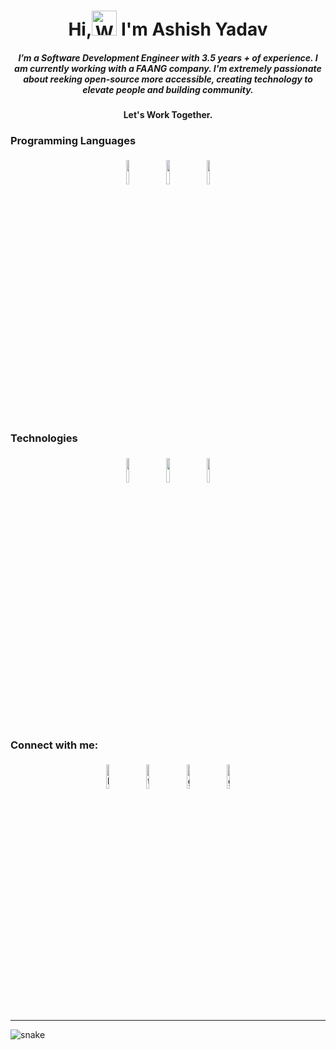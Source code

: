 [comment]: <> (<div><div><a href="https://github.com/ashyads/ashyads/raw/master/Ashish_Resume.pdf">)

[comment]: <> (<img  width="30%" src="/Users/ashyads/practice/ashyads/static/resume4.gif" alt="resume gif" >)

[comment]: <> (</a></div>)

[comment]: <> (<div>)

[comment]: <> (<a href="https://github.com/ashyads/ashyads/raw/master/Ashish_Resume.pdf">)

[comment]: <> (<img  width="100 px" src="/Users/ashyads/practice/ashyads/static/143-1432236_contacts-us-mail-mail-gif-us-mail-gifs.png" alt="resume gif" >)

[comment]: <> (</a>)

[comment]: <> (</div>)

[comment]: <> (</div>)

<h1 align="center">Hi,<img src="https://emoji.gg/assets/emoji/wavegif_1860.gif" alt="Waving hand animated gif" height="40" width="40" /> I'm Ashish Yadav</h1>
	 
<h5 align="center">
I’m a Software Development Engineer with 3.5 years + of experience. I am currently working with a FAANG company. I'm extremely passionate about reeking open-source more accessible, creating technology to elevate people and building community.</h5> 

<h4 align="center">Let's Work Together.</h4>

[comment]: <> (<p align="center">)

[comment]: <> (<img width="30%" style="padding:5px" src="/Users/ashyads/practice/ashyads/static/2187c071614535.5bcb5cb2a4495.gif"/>)

[comment]: <> (</p>)

[comment]: <> (<li>)

[comment]: <> (<ol>I am a LEARNER | DEVELOPER | WANDERER</ol>)

[comment]: <> (<ol>Software Developer at a FAANG company. </ol>)

[comment]: <> (Machine Learning Developer)

[comment]: <> (Currently practicing Deep Learning.)

[comment]: <> (Willing to contribute more and more in Open Source Projects)

[comment]: <> (</li>)

[comment]: <> (<br><br>)

[comment]: <> (<hr>)

<h3 align="Left">Programming Languages</h3>

<p align="center">
	<img width="10%" style="padding:5px" src="https://img.icons8.com/color/144/000000/python.png"/>
    <img width="10%" style="padding:5px" src="https://img.icons8.com/color/144/000000/java-coffee-cup-logo.png"/>	
    <img width="10%" style="padding:5px" src="https://img.icons8.com/color/144/000000/javascript.png"/>
<br><br>

[comment]: <> (<hr>)

<h3 align="Left">Technologies</h3>

<p align="center">
    <img width="10%" style="padding:5px" src="https://img.icons8.com/color/144/000000/django.png"/>
    <img width="10%" style="padding:5px" src="https://img.icons8.com/color/144/000000/spring-logo.png"/>
    <img width="10%" style="padding:5px" src="https://img.icons8.com/officexs/144/000000/react.png"/>

</p>
<br>

[comment]: <> (<hr>)

<p>
<h3 align="Left">Connect with me:</h3>
<p align="center">
    <a href="https://www.linkedin.com/in/ashyads/"><img alt="linkedin" width="10%" style="padding:5px" src="https://img.icons8.com/clouds/100/000000/linkedin.png"/></a>
    <a href="https://twitter.com/ashyads"><img alt="twitter" width="10%" style="padding:5px" src="https://img.icons8.com/clouds/100/000000/twitter.png"/></a>
    <a href="mailto:ashishyads26@gmail.com"><img alt="gmail" width="10%" style="padding:5px" src="https://img.icons8.com/clouds/100/000000/gmail-new.png"/></a>
    <a href="https://wa.me/919458201982"><img alt="gmail" width="10%" style="padding:5px" src="https://img.icons8.com/clouds/100/000000/whatsapp.png"/></a>

</p>
<hr>

[comment]: <> (	<a href="https://github.com/ashyads"><img alt="github" width="10%" style="padding:5px" src="https://img.icons8.com/clouds/100/000000/github.png"/></a>)


[comment]: <> (<a href="https://github.com/ashyads/ashyads/raw/master/Ashish_Resume.pdf">)

[comment]: <> (    <img  width="15%" src="/Users/ashyads/practice/ashyads/static/resume4.gif" alt="resume gif" >)


[comment]: <> (	<a href="https://www.facebook.com/ashyads/"><img alt="facebook" width="10%" style="padding:5px" src="https://img.icons8.com/clouds/100/000000/facebook-new.png"/></a>)
	
[comment]: <> (<a href="https://www.instagram.com/surname_firstname/"><img alt="instagram" width="10%" style="padding:5px" src="https://img.icons8.com/clouds/100/000000/instagram.png"/></a>)
	



<p align="center">

  <img src="https://github.com/ishikkkkaaaa/ishikkkkaaaa/raw/output/github-contribution-grid-snake.svg" alt="snake"></center>

</p>

